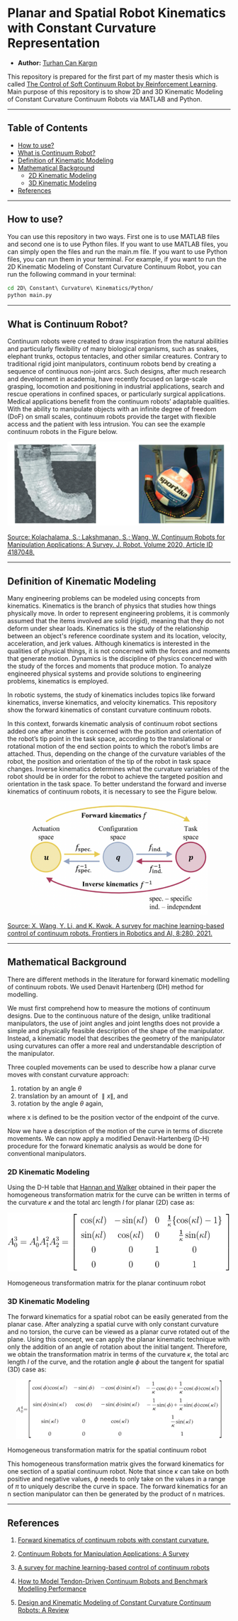 # Planar and Spatial Robot Kinematics with Constant Curvature Representation

* **Author:** [Turhan Can Kargın](https://github.com/turhancan97)

This repository is prepared for the first part of my master thesis which is called [The Control of Soft Continuum Robot by Reinforcement Learning](https://github.com/turhancan97/RL-based-Control-of-a-Soft-Continuum-Robot). Main purpose of this repository is to show 2D and 3D Kinematic Modeling of Constant Curvature Continuum Robots via MATLAB and Python.

---

## Table of Contents

* [How to use?](#how-to-use)
* [What is Continuum Robot?](#what-is-continuum-robot)
* [Definition of Kinematic Modeling](#definition-of-kinematic-modeling)
* [Mathematical Background](#mathematical-background)
    * [2D Kinematic Modeling](#2d-kinematic-modeling)
    * [3D Kinematic Modeling](#3d-kinematic-modeling)
* [References](#references)

---

## How to use?
You can use this repository in two ways. First one is to use MATLAB files and second one is to use Python files. If you want to use MATLAB files, you can simply open the files and run the main.m file. If you want to use Python files, you can run them in your terminal. For example, if you want to run the 2D Kinematic Modeling of Constant Curvature Continuum Robot, you can run the following command in your terminal:

```bash
cd 2D\ Constant\ Curvature\ Kinematics/Python/
python main.py
```
---
## What is Continuum Robot?

Continuum robots were created to draw inspiration from the natural abilities and particularly flexibility of many biological organisms, such as snakes, elephant trunks, octopus tentacles, and other similar creatures. Contrary to traditional rigid joint manipulators, continuum robots bend by creating a sequence of continuous non-joint arcs. Such designs, after much research and development in academia, have recently focused on large-scale grasping, locomotion and positioning in industrial applications, search and rescue operations in confined spaces, or particularly surgical applications. Medical applications benefit from the continuum robots’ adaptable qualities. With the ability to manipulate objects with an infinite degree of freedom (DoF) on small scales, continuum robots provide the target with flexible access and the patient with less intrusion. You can see the example continuum robots in the Figure below.
<p align="center">
<img src="docs/image/single-multi.png" alt="drawing"/>
<a href=https://www.hindawi.com/journals/jr/2020/4187048/>
<figcaption>Source: Kolachalama, S.; Lakshmanan, S.; Wang, W. Continuum Robots for Manipulation Applications: A Survey. J. Robot. Volume 2020, Article ID 4187048.</figcaption> </a>
</p>

---
## Definition of Kinematic Modeling
Many engineering problems can be modeled using concepts from kinematics. Kinematics is the branch of physics that studies how things physically move. In order to represent engineering problems, it is commonly assumed that the items involved are solid (rigid), meaning that they do not deform under shear loads. Kinematics is the study of the relationship between an object's reference coordinate system and its location, velocity, acceleration, and jerk values. Although kinematics is interested in the qualities of physical things, it is not concerned with the forces and moments that generate motion. Dynamics is the discipline of physics concerned with the study of the forces and moments that produce motion. To analyze engineered physical systems and provide solutions to engineering problems, kinematics is employed.

In robotic systems, the study of kinematics includes topics like forward kinematics, inverse kinematics, and velocity kinematics. This repository show the forward kinematics of constant curvature continuum robots.

In this context, forwards kinematic analysis of continuum robot sections added one after another is concerned with the position and orientation of the robot’s tip point in the task space, according to the translational or rotational motion of the end section points to which the robot’s limbs are attached. Thus, depending on the change of the curvature variables of the robot, the position and orientation of the tip of the robot in task space changes. Inverse kinematics determines what the curvature variables of the robot should be in order for the robot to achieve the targeted position and orientation in the task space. To better understand the forward and inverse kinematics of continuum robots, it is necessary to see the Figure below.

<p align="center">
<img src="docs/image/forward-inverse.png" alt="drawing" width="402" height="255"/>
<a href=https://doi.org/10.3389/frobt.2021.730330>
<figcaption>Source: X. Wang, Y. Li, and K. Kwok. A survey for machine learning-based control of continuum robots. Frontiers in Robotics and AI, 8:280, 2021.</figcaption> </a>
</p>

---
## Mathematical Background
There are different methods in the literature for forward kinematic modelling of continuum robots. We used Denavit Hartenberg (DH) method for modelling.

We must first comprehend how to measure the motions of continuum designs. Due to the continuous nature of the design, unlike traditional manipulators, the use of joint angles and joint lengths does not provide a simple and physically feasible description of the shape of the manipulator. Instead, a kinematic model that describes the geometry of the manipulator using curvatures can offer a more real and understandable description of the manipulator.

Three coupled movements can be used to describe how a planar curve moves with constant curvature approach:

1. rotation by an angle $\theta$
2. translation by an amount of $\parallel x\parallel$, and
3. rotation by the angle $\theta$ again,

where x is defined to be the position vector of the endpoint of the curve.

Now we have a description of the motion of the curve in terms of discrete movements. We can now apply a modified Denavit-Hartenberg (D-H) procedure for the forward kinematic analysis as would be done for conventional manipulators.

### 2D Kinematic Modeling
Using the D-H table that [Hannan and Walker](https://onlinelibrary.wiley.com/doi/10.1002/rob.10070) obtained in their paper the homogeneous transformation matrix for the curve can be written in terms of the curvature $\kappa$ and the total arc length $l$ for planar (2D) case as:
<p align="center">
<img src="docs/image/planar_matrix.png" alt="drawing" width="530" height="134"/>
<figcaption>Homogeneous transformation matrix for the planar continuum robot<figcaption>
</p>

### 3D Kinematic Modeling
The forward kinematics for a spatial robot can be easily generated from the planar case. After analyzing a spatial curve with only constant curvature and no torsion, the curve can be viewed as a planar curve rotated out of the plane. Using this concept, we can apply the planar kinematic technique with only the addition of an angle of rotation about the initial tangent. Therefore, we obtain the transformation matrix in terms of the curvature $\kappa$, the total arc length $l$ of the curve, and the rotation angle $\phi$ about the tangent for spatial (3D) case as:
<p align="center">
<img src="docs/image/spatial_matrix.png" alt="drawing" width="466" height="134"/>
<figcaption>Homogeneous transformation matrix for the spatial continuum robot<figcaption>
</p>

This homogeneous transformation matrix gives the forward kinematics for one section of a spatial continuum robot. Note that since $\kappa$ can take on both positive and negative values, $\phi$ needs to only take on the values in a range of $\pi$ to uniquely describe the curve in space. The forward kinematics for an n section manipulator can then be generated by the product of n matrices.

---
## References
1. [Forward kinematics of continuum robots with constant curvature.](https://onlinelibrary.wiley.com/doi/10.1002/rob.10070)

2. [Continuum Robots for Manipulation Applications: A Survey](https://www.hindawi.com/journals/jr/2020/4187048/)

3. [A survey for machine learning-based control of continuum robots](https://doi.org/10.3389/frobt.2021.730330)

4. [How to Model Tendon-Driven Continuum Robots and Benchmark Modelling Performance](https://www.frontiersin.org/articles/10.3389/frobt.2020.630245/full)

5. [Design and Kinematic Modeling of Constant Curvature Continuum Robots: A Review](https://www.researchgate.net/publication/220121941_Design_and_Kinematic_Modeling_of_Constant_Curvature_Continuum_Robots_A_Review)


